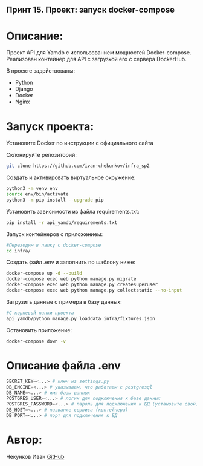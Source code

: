 ## Принт 15. Проект: запуск docker-compose

# Описание:

Проект API для Yamdb с использованием мощностей Docker-compose. 
Реализован контейнер для API с загрузкой его с сервера DockerHub. 

В проекте задействованы:
- Python
- Django
- Docker
- Nginx

# Запуск проекта:

Установите Docker по инструкции с официального сайта

Склонируйте репозиторий:

```bash
git clone https://github.com/ivan-chekunkov/infra_sp2
```

Cоздать и активировать виртуальное окружение:

```bash
python3 -m venv env
source env/bin/activate
python3 -m pip install --upgrade pip
```

Установить зависимости из файла requirements.txt:

```bash
pip install -r api_yamdb/requirements.txt
```

Запуск контейнеров с приложением:

```bash
#Переходим в папку с docker-compose
cd infra/
```

Создать файл .env и заполнить по шаблону ниже:

```bash
docker-compose up -d --build
docker-compose exec web python manage.py migrate
docker-compose exec web python manage.py createsuperuser
docker-compose exec web python manage.py collectstatic --no-input
```

Загрузить данные с примера в базу данных:

```bash
#С корневой папки проекта
api_yamdb/python manage.py loaddata infra/fixtures.json
```

Остановить приложение:

```bash
docker-compose down -v
```

# Описание файла .env

```python
SECRET_KEY=<...> # ключ из settings.py
DB_ENGINE=<...> # указываем, что работаем с postgresql
DB_NAME=<...> # имя базы данных
POSTGRES_USER=<...> # логин для подключения к базе данных
POSTGRES_PASSWORD=<...> # пароль для подключения к БД (установите свой)
DB_HOST=<...> # название сервиса (контейнера)
DB_PORT=<...> # порт для подключения к БД
```
# Автор: 

Чекунков Иван
[GitHub](https://github.com/ivan-chekunkov)